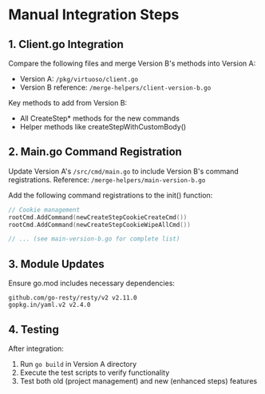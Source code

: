 # Manual Integration Steps

## 1. Client.go Integration

Compare the following files and merge Version B's methods into Version A:
- Version A: `/pkg/virtuoso/client.go`
- Version B reference: `/merge-helpers/client-version-b.go`

Key methods to add from Version B:
- All CreateStep* methods for the new commands
- Helper methods like createStepWithCustomBody()

## 2. Main.go Command Registration

Update Version A's `/src/cmd/main.go` to include Version B's command registrations.
Reference: `/merge-helpers/main-version-b.go`

Add the following command registrations to the init() function:
```go
// Cookie management
rootCmd.AddCommand(newCreateStepCookieCreateCmd())
rootCmd.AddCommand(newCreateStepCookieWipeAllCmd())

// ... (see main-version-b.go for complete list)
```

## 3. Module Updates

Ensure go.mod includes necessary dependencies:
```
github.com/go-resty/resty/v2 v2.11.0
gopkg.in/yaml.v2 v2.4.0
```

## 4. Testing

After integration:
1. Run `go build` in Version A directory
2. Execute the test scripts to verify functionality
3. Test both old (project management) and new (enhanced steps) features

